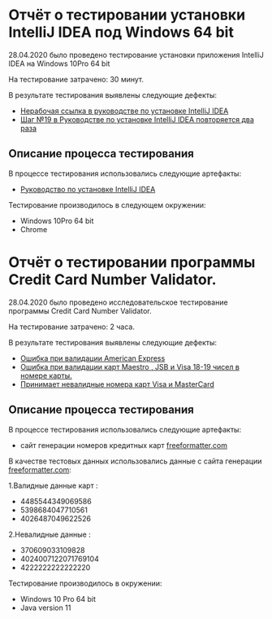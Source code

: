 # Отчёт о тестировании установки IntelliJ IDEA под Windows 64 bit 

28.04.2020 было проведено тестирование установки приложения IntelliJ IDEA на Windows 10Pro 64 bit 

На тестирование затрачено: 30 минут.

В результате тестирования выявлены следующие дефекты:
* [Нерабочая ссылка в руководстве по установке IntelliJ IDEA](https://github.com/Gnucheva/-2---Credit-Card-Number-Validator/issues/1)
* [Шаг №19 в Руководстве по установке IntelliJ IDEA повторяется два раза](https://github.com/Gnucheva/-2---Credit-Card-Number-Validator/issues/2)

## Описание процесса тестирования

В процессе тестирования использовались следующие артефакты:
* [Руководство по установке IntelliJ IDEA](https://github.com/netology-code/javaqa-homeworks/blob/master/intro/idea.md)

Тестирование производилось в следующем окружении:
* Windows 10Pro 64 bit 
* Chrome 

# Отчёт о тестировании программы Credit Card Number Validator.

28.04.2020 было проведено исследовательское тестирование программы Credit Card Number Validator.

На тестирование затрачено: 2 часа.

В результате тестирования выявлены следующие дефекты:
* [Ошибка при валидации American Express](https://github.com/Gnucheva/-2---Credit-Card-Number-Validator/issues/3)
* [Ошибка при валидации карт Maestro , JSB и Visa 18-19 чисел в номере карты.](https://github.com/Gnucheva/-2---Credit-Card-Number-Validator/issues/4)
* [Принимает невалидные номера карт Visa и MasterCard](https://github.com/Gnucheva/-2---Credit-Card-Number-Validator/issues/5)

## Описание процесса тестирования

В процессе тестирования использовались следующие артефакты:
* сайт генерации номеров кредитных карт [freeformatter.com](https://www.freeformatter.com/credit-card-number-generator-validator.html)

В качестве тестовых данных использовались данные c сайта генерации [freeformatter.com](https://www.freeformatter.com/credit-card-number-generator-validator.html):

1.Валидные данные карт : 
* 4485544349069586
* 5398684047710561
* 4026487049622526

2.Невалидные данные : 
* 370609033109828             
* 4024007122071769104
* 4222222222222220 

Тестирование производилось в окружении:
* Windows 10 Pro 64 bit
* Java version 11
